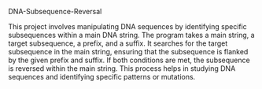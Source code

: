 DNA-Subsequence-Reversal

This project involves manipulating DNA sequences by identifying specific subsequences within a main DNA string. The program takes a main string, a target subsequence, a prefix, and a suffix. It searches for the target subsequence in the main string, ensuring that the subsequence is flanked by the given prefix and suffix. If both conditions are met, the subsequence is reversed within the main string. This process helps in studying DNA sequences and identifying specific patterns or mutations.
